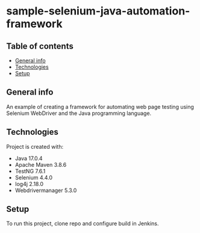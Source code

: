 # sample-selenium-java-automation-framework

## Table of contents
* [General info](#general-info)
* [Technologies](#technologies)
* [Setup](#setup)

## General info
An example of creating a framework for automating web page testing using Selenium WebDriver and the Java programming language.

## Technologies
Project is created with:
* Java 17.0.4
* Apache Maven 3.8.6
* TestNG 7.6.1
* Selenium 4.4.0
* log4j 2.18.0
* Webdrivermanager 5.3.0

## Setup
To run this project, clone repo and configure build in Jenkins.
